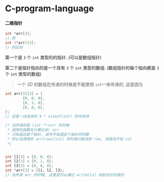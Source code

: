# C-program-language
#### 二维指针	

```c
int *arr[3];
// 和
int (*arr)[3];
// 的区别
```

第一个是 `3` 个 `int` 类型的的指针. (可以是数组指针)

第二个是指针指向的是一个具有 `3` 个 `int` 类型的数组. (数组指针的每个指向都是 `3` 个 `int` 类型的数组)

> 一个 2D 的数组在传递的时候是不能使用 `int**`来传递的, 这是因为

```c
int arr[3][3] = {
        {0, 0, 0},
        {0, 1, 0},
        {0, 0, 0},
};
// 这是一块连续的 9 * sizeof(int) 的内存块

/* 当传递的是 (int **)arr 的时候
 * 调用的函数在计算比如: arr
 * 只知道这是个指针, 却并不知道这个指针的列数
 * 所以当调用的 arr[row][col] 的时候只能找到 row, 但是找不到 col
 */


int l1[3] = {0, 0, 0};
int l2[3] = {0, 1, 0};
int l3[3] = {0, 0, 0};
int *arr[3] = {l1, l2, l3};
// 当传递 arr 的时候, 这里是可以通过 arr[m][n] 找到对应的值的
```
